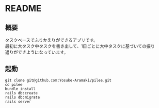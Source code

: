 # README

## 概要
タスクベースでふりかえりができるアプリです。\
最初に大タスク中タスクを書き出して、1日ごとに大中タスクに基づいての振り返りができようになっています。

## 起動

```
git clone git@github.com:Yosuke-Aramaki/pilee.git
cd pilee
bundle install
rails db:create
rails db:migrate
rails server
```

